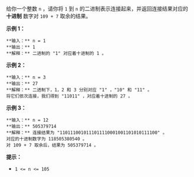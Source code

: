 给你一个整数 `n` ，请你将 `1` 到 `n` 的二进制表示连接起来，并返回连接结果对应的 **十进制** 数字对 `109 + 7` 取余的结果。

**示例 1：**

    
    
    **输入：** n = 1
    **输出：** 1
    **解释：** 二进制的 "1" 对应着十进制的 1 。
    

**示例 2：**

    
    
    **输入：** n = 3
    **输出：** 27
    **解释：** 二进制下，1，2 和 3 分别对应 "1" ，"10" 和 "11" 。
    将它们依次连接，我们得到 "11011" ，对应着十进制的 27 。
    

**示例 3：**

    
    
    **输入：** n = 12
    **输出：** 505379714
    **解释：** 连接结果为 "1101110010111011110001001101010111100" 。
    对应的十进制数字为 118505380540 。
    对 109 + 7 取余后，结果为 505379714 。
    

**提示：**

  * `1 <= n <= 105`

